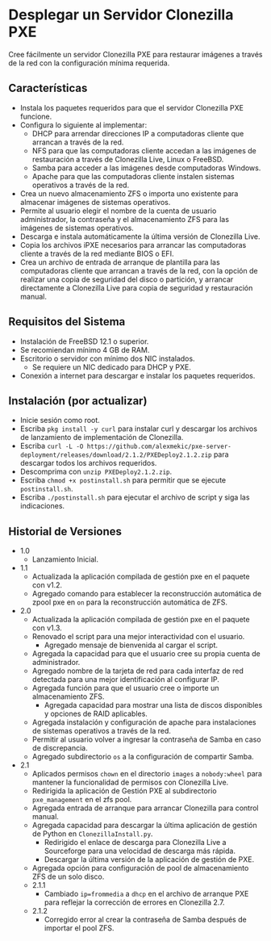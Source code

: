 # Desplegar un Servidor Clonezilla PXE

Cree fácilmente un servidor Clonezilla PXE para restaurar imágenes a través de la red con la configuración mínima requerida.

## Características

- Instala los paquetes requeridos para que el servidor Clonezilla PXE funcione.
- Configura lo siguiente al implementar:
  - DHCP para arrendar direcciones IP a computadoras cliente que arrancan a través de la red.
  - NFS para que las computadoras cliente accedan a las imágenes de restauración a través de Clonezilla Live, Linux o FreeBSD.
  - Samba para acceder a las imágenes desde computadoras Windows.
  - Apache para que las computadoras cliente instalen sistemas operativos a través de la red.
- Crea un nuevo almacenamiento ZFS o importa uno existente para almacenar imágenes de sistemas operativos.
- Permite al usuario elegir el nombre de la cuenta de usuario administrador, la contraseña y el almacenamiento ZFS para las imágenes de sistemas operativos.
- Descarga e instala automáticamente la última versión de Clonezilla Live.
- Copia los archivos iPXE necesarios para arrancar las computadoras cliente a través de la red mediante BIOS o EFI.
- Crea un archivo de entrada de arranque de plantilla para las computadoras cliente que arrancan a través de la red, con la opción de realizar una copia de seguridad del disco o partición, y arrancar directamente a Clonezilla Live para copia de seguridad y restauración manual.

## Requisitos del Sistema

- Instalación de FreeBSD 12.1 o superior.
- Se recomiendan mínimo 4 GB de RAM.
- Escritorio o servidor con mínimo dos NIC instalados.
  - Se requiere un NIC dedicado para DHCP y PXE.
- Conexión a internet para descargar e instalar los paquetes requeridos.

## Instalación (por actualizar)

- Inicie sesión como root.
- Escriba `pkg install -y curl` para instalar curl y descargar los archivos de lanzamiento de implementación de Clonezilla.
- Escriba `curl -L -O https://github.com/alexmekic/pxe-server-deployment/releases/download/2.1.2/PXEDeploy2.1.2.zip` para descargar todos los archivos requeridos.
- Descomprima con `unzip PXEDeploy2.1.2.zip`.
- Escriba `chmod +x postinstall.sh` para permitir que se ejecute `postinstall.sh`.
- Escriba `./postinstall.sh` para ejecutar el archivo de script y siga las indicaciones.

## Historial de Versiones

- 1.0
  - Lanzamiento Inicial.
- 1.1
  - Actualizada la aplicación compilada de gestión pxe en el paquete con v1.2.
  - Agregado comando para establecer la reconstrucción automática de zpool pxe en `on` para la reconstrucción automática de ZFS.
- 2.0
  - Actualizada la aplicación compilada de gestión pxe en el paquete con v1.3.
  - Renovado el script para una mejor interactividad con el usuario.
    - Agregado mensaje de bienvenida al cargar el script.
  - Agregada la capacidad para que el usuario cree su propia cuenta de administrador.
  - Agregado nombre de la tarjeta de red para cada interfaz de red detectada para una mejor identificación al configurar IP.
  - Agregada función para que el usuario cree o importe un almacenamiento ZFS.
    - Agregada capacidad para mostrar una lista de discos disponibles y opciones de RAID aplicables.
  - Agregada instalación y configuración de apache para instalaciones de sistemas operativos a través de la red.
  - Permitir al usuario volver a ingresar la contraseña de Samba en caso de discrepancia.
  - Agregado subdirectorio `os` a la configuración de compartir Samba.
- 2.1
  - Aplicados permisos `chown` en el directorio `images` a `nobody:wheel` para mantener la funcionalidad de permisos con Clonezilla Live.
  - Redirigida la aplicación de Gestión PXE al subdirectorio `pxe_management` en el zfs pool.
  - Agregada entrada de arranque para arrancar Clonezilla para control manual.
  - Agregada capacidad para descargar la última aplicación de gestión de Python en `ClonezillaInstall.py`.
    - Redirigido el enlace de descarga para Clonezilla Live a Sourceforge para una velocidad de descarga más rápida.
    - Descargar la última versión de la aplicación de gestión de PXE.
  - Agregada opción para configuración de pool de almacenamiento ZFS de un solo disco.
  - 2.1.1
    - Cambiado `ip=frommedia` a `dhcp` en el archivo de arranque PXE para reflejar la corrección de errores en Clonezilla 2.7.
  - 2.1.2
    - Corregido error al crear la contraseña de Samba después de importar el pool ZFS.
